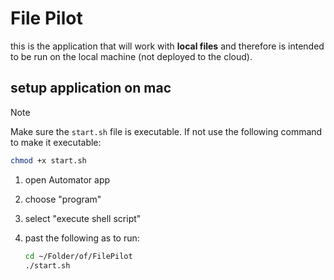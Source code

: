 # File Pilot

this is the application that will work with **local files** and therefore is intended to be run on the local machine (not deployed to the cloud).

## setup application on mac

> [!NOTE]
> Make sure the `start.sh` file is executable. If not use the following command to make it executable:
>
> ```bash
> chmod +x start.sh
> ```
>
1. open Automator app
2. choose "program"
3. select "execute shell script"
4. past the following as to run:

   ```bash
   cd ~/Folder/of/FilePilot
   ./start.sh

    ```
